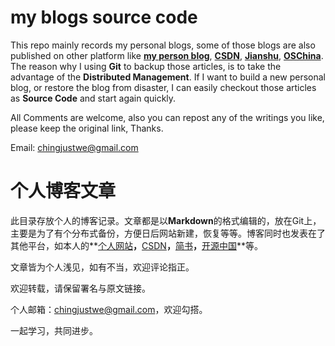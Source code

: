 # my blogs source code
This repo mainly records my personal blogs, some of those blogs are also published on other platform like **[my person blog](www.nightfield.com)**, **[CSDN](https://blog.csdn.net/u010793917)**, **[Jianshu](https://www.jianshu.com/u/71e46e823a40)**, **[OSChina](https://my.oschina.net/u/2411391)**.
The reason why I using **Git** to backup those articles, is to take the advantage of the **Distributed Management**. If I want to build a new personal blog, or restore the blog from disaster, I can easily checkout those articles as **Source Code** and start again quickly.

All Comments are welcome, also you can repost any of the writings you like, please keep the original link, Thanks.

Email: chingjustwe@gmail.com

# 个人博客文章
此目录存放个人的博客记录。文章都是以**Markdown**的格式编辑的，放在Git上，主要是为了有个分布式备份，方便日后网站新建，恢复等等。博客同时也发表在了其他平台，如本人的**[个人网站](www.nightfield.com)**，**[CSDN](https://blog.csdn.net/u010793917)**，**[简书](https://www.jianshu.com/u/71e46e823a40)**，**[开源中国](https://my.oschina.net/u/2411391)**等。

文章皆为个人浅见，如有不当，欢迎评论指正。

欢迎转载，请保留署名与原文链接。

个人邮箱：chingjustwe@gmail.com，欢迎勾搭。

一起学习，共同进步。
